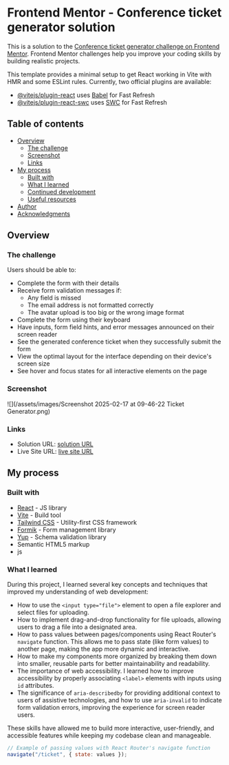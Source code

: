 # Frontend Mentor - Conference ticket generator solution

This is a solution to the [Conference ticket generator challenge on Frontend Mentor](https://www.frontendmentor.io/challenges/conference-ticket-generator-oq5gFIU12w). Frontend Mentor challenges help you improve your coding skills by building realistic projects.

This template provides a minimal setup to get React working in Vite with HMR and some ESLint rules.
Currently, two official plugins are available:

- [@vitejs/plugin-react](https://github.com/vitejs/vite-plugin-react/blob/main/packages/plugin-react/README.md) uses [Babel](https://babeljs.io/) for Fast Refresh
- [@vitejs/plugin-react-swc](https://github.com/vitejs/vite-plugin-react-swc) uses [SWC](https://swc.rs/) for Fast Refresh

## Table of contents

- [Overview](#overview)
  - [The challenge](#the-challenge)
  - [Screenshot](#screenshot)
  - [Links](#links)
- [My process](#my-process)
  - [Built with](#built-with)
  - [What I learned](#what-i-learned)
  - [Continued development](#continued-development)
  - [Useful resources](#useful-resources)
- [Author](#author)
- [Acknowledgments](#acknowledgments)

## Overview

### The challenge

Users should be able to:

- Complete the form with their details
- Receive form validation messages if:
  - Any field is missed
  - The email address is not formatted correctly
  - The avatar upload is too big or the wrong image format
- Complete the form using their keyboard
- Have inputs, form field hints, and error messages announced on their screen reader
- See the generated conference ticket when they successfully submit the form
- View the optimal layout for the interface depending on their device's screen size
- See hover and focus states for all interactive elements on the page

### Screenshot

![](/assets/images/Screenshot 2025-02-17 at 09-46-22 Ticket Generator.png)

### Links

- Solution URL: [ solution URL ](https://github.com/Shaimaa01/Conference-ticket-generator)
- Live Site URL: [ live site URL ](https://conference-ticket-generator-kohl.vercel.app/)

## My process

### Built with

- [React](https://reactjs.org/) - JS library
- [Vite](https://vitejs.dev/) - Build tool
- [Tailwind CSS](https://tailwindcss.com/) - Utility-first CSS framework
- [Formik](https://formik.org/) - Form management library
- [Yup](https://github.com/jquense/yup) - Schema validation library
- Semantic HTML5 markup
- js

### What I learned

During this project, I learned several key concepts and techniques that improved my understanding of web development:

- How to use the `<input type="file">` element to open a file explorer and select files for uploading.
- How to implement drag-and-drop functionality for file uploads, allowing users to drag a file into a designated area.
- How to pass values between pages/components using React Router's `navigate` function. This allows me to pass state (like form values) to another page, making the app more dynamic and interactive.
- How to make my components more organized by breaking them down into smaller, reusable parts for better maintainability and readability.
- The importance of web accessibility. I learned how to improve accessibility by properly associating `<label>` elements with inputs using `id` attributes.
- The significance of `aria-describedby` for providing additional context to users of assistive technologies, and how to use `aria-invalid` to indicate form validation errors, improving the experience for screen reader users.

These skills have allowed me to build more interactive, user-friendly, and accessible features while keeping my codebase clean and manageable.

```js
// Example of passing values with React Router's navigate function
navigate("/ticket", { state: values });
```
